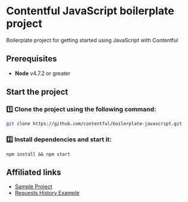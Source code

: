# Contentful JavaScript boilerplate project

Boilerplate project for getting started using JavaScript with Contentful

## Prerequisites

-   **Node** v4.7.2 or greater

## Start the project

### :one: Clone the project using the following command:

```bash
git clone https://github.com/contentful/boilerplate-javascript.git
```
### :two: Install dependencies and start it:

```shell
npm install && npm start
```

## Affiliated links

- [Sample Project](https://app.contentful.com/spaces/le9cv2zk0uq4/api/keys/3PFS8z9pB7PyZj6y6TtwVc)
- [Requests History Example](https://discovery.contentful.com/requests/1?delivery_access_token=291eae9e1fa13aebd8a0758f3e155fa46ac35a0eebc384d44e74e025b87d81a1&preview=false&preview_access_token=3accb86b9771d462b6af5ae329c0a8e49c27b21ccd4322a991184378052455db&space_id=le9cv2zk0uq4)
